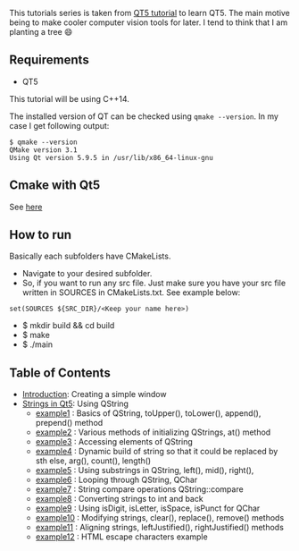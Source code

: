 This tutorials series is taken from [QT5 tutorial](https://zetcode.com/gui/qt5/) to learn QT5. The main motive being to make cooler computer vision tools for later. I tend to think that I am planting a tree :smile:


## Requirements
   - QT5

This tutorial will be using C++14.

The installed version of QT can be checked using 
```qmake --version```. In my case I get following output:
``` 
$ qmake --version
QMake version 3.1
Using Qt version 5.9.5 in /usr/lib/x86_64-linux-gnu
```

## Cmake with Qt5
See [here](https://doc.qt.io/qt-5/cmake-get-started.html#build-a-gui-executable)

## How to run
Basically each subfolders have CMakeLists. 
- Navigate to your desired subfolder.
- So, if you want to run any src file. Just make sure you have your src file written in  SOURCES in CMakeLists.txt. See example below:
```
set(SOURCES ${SRC_DIR}/<Keep your name here>)
```
- $ mkdir build && cd build
- $ make
- $ ./main


## Table of Contents
- [Introduction](./introduction/): Creating a simple window
- [Strings in Qt5](./strings/): Using QString
    - [example1](./strings/src/qstring1.cpp) : Basics of QString, toUpper(), toLower(), append(), prepend() method
    - [example2](./strings/src/qstring2.cpp) : Various methods of initializing QStrings, at() method
    - [example3](./strings/src/qstring3.cpp) : Accessing elements of QString
    - [example4](./strings/src/qstring4.cpp) : Dynamic build of string so that it  could be replaced by sth else, arg(), count(), length()
    - [example5](./strings/src/qstring5.cpp) : Using substrings in QString, left(), mid(), right(),
    - [example6](./strings/src/qstring6.cpp) : Looping through QString, QChar
    - [example7](./strings/src/qstring7.cpp) : String compare operations QString::compare
    - [example8](./strings/src/qstring8.cpp) : Converting strings to int and back
    - [example9](./strings/src/qstring9.cpp) : Using isDigit, isLetter, isSpace, isPunct for QChar
    - [example10](./strings/src/qstring10.cpp) : Modifying strings, clear(), replace(), remove() methods
    - [example11](./strings/src/qstring11.cpp) : Aligning strings, leftJustified(), rightJustified() methods
    - [example12](./strings/src/qstring12.cpp) : HTML escape characters example
